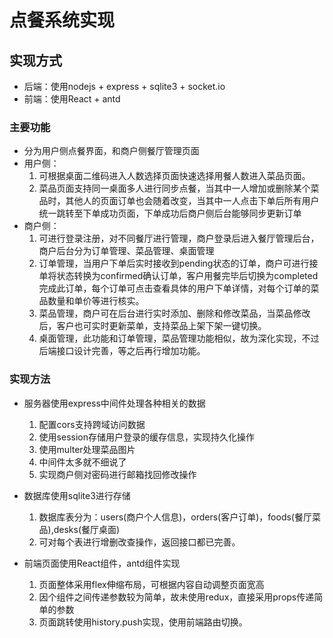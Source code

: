 <!--
 * @Author: your name
 * @Date: 2019-12-01 11:15:11
 * @LastEditTime : 2020-02-14 16:19:21
 * @LastEditors  : Please set LastEditors
 * @Description: In User Settings Edit
 * @FilePath: \order-system\README.md
 -->

# 点餐系统实现

## 实现方式

* 后端：使用nodejs + express + sqlite3 + socket.io
* 前端：使用React + antd

### 主要功能

* 分为用户侧点餐界面，和商户侧餐厅管理页面
* 用户侧：
    1. 可根据桌面二维码进入人数选择页面快速选择用餐人数进入菜品页面。
    2. 菜品页面支持同一桌面多人进行同步点餐，当其中一人增加或删除某个菜品时，其他人的页面订单也会随着改变，当其中一人点击下单后所有用户统一跳转至下单成功页面，下单成功后商户侧后台能够同步更新订单
* 商户侧：
    1. 可进行登录注册，对不同餐厅进行管理，商户登录后进入餐厅管理后台，商户后台分为订单管理、菜品管理、桌面管理
    2. 订单管理，当用户下单后实时接收到pending状态的订单，商户可进行接单将状态转换为confirmed确认订单，客户用餐完毕后切换为completed完成此订单，每个订单可点击查看具体的用户下单详情，对每个订单的菜品数量和单价等进行核实。
    3. 菜品管理，商户可在后台进行实时添加、删除和修改菜品，当菜品修改后，客户也可实时更新菜单，支持菜品上架下架一键切换。
    4. 桌面管理，此功能和订单管理，菜品管理功能相似，故为深化实现，不过后端接口设计完善，等之后再行增加功能。

### 实现方法

* 服务器使用express中间件处理各种相关的数据
    1. 配置cors支持跨域访问数据
    2. 使用session存储用户登录的缓存信息，实现持久化操作
    3. 使用multer处理菜品图片
    4. 中间件太多就不细说了
    5. 实现商户侧对密码进行邮箱找回修改操作
* 数据库使用sqlite3进行存储
    1. 数据库表分为：users(商户个人信息)，orders(客户订单)，foods(餐厅菜品),desks(餐厅桌面)
    2. 可对每个表进行增删改查操作，返回接口都已完善。

* 前端页面使用React组件，antd组件实现
    1. 页面整体采用flex伸缩布局，可根据内容自动调整页面宽高
    2. 因个组件之间传递参数较为简单，故未使用redux，直接采用props传递简单的参数
    3. 页面跳转使用history.push实现，使用前端路由切换。
